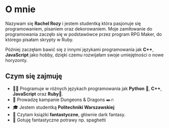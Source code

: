 # O mnie 

Nazywam się **Rachel Rozy** i jestem studentką która pasjonuje się programowaniem, pisaniem oraz dekorowaniem. Moje zamiłowanie do programowania zaczęło się w podstawówce przez program RPG Maker, do którego pisałam skrypty w Ruby. 

Później zaczęłam bawić się z innymi językami programowania jak **C++**, **JavaScript** jako hobby, dzięki czemu rozwijałam swoje umiejętności o nowe horyzonty.

## Czym się zajmuję

- 👩‍💻 Programuje w różnych językach programowania jak **Python** 🐍, **C++**, **JavaScript** oraz **Ruby🔺**.
- 🐉 Prowadzę kampanie Dungeons & Dragons ✒️🔥
- 🎓 Jestem studentką **Politechniki Warszawskiej**
- 📖 Czytam książki **fantastyczne**, głównie dark fantasy.
- 🔪 Gotuję fantastyczne potrawy np. spaghetti
